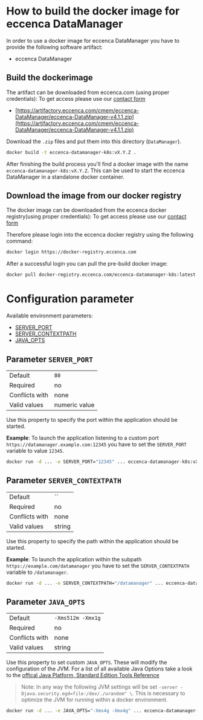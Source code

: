 # How to build the docker image for eccenca DataManager

In order to use a docker image for eccenca DataManager you have to provide the following software artifact:

- eccenca DataManager

## Build the dockerimage

The artifact can be downloaded from eccenca.com (using proper credentials):
To get access please use our [contact form](https://www.eccenca.com/en/company-contact.html)

- [https://artifactory.eccenca.com/cmem/eccenca-DataManager/eccenca-DataManager-v4.1.1.zip](https://artifactory.eccenca.com/cmem/eccenca-DataManager/eccenca-DataManager-v4.1.1.zip)

Download the `.zip` files and put them into this directory (`DataManager`).

```bash
docker build -t eccenca-datamanager-k8s:vX.Y.Z .
```

After finishing the build process you'll find a docker image with the name `eccenca-datamanager-k8s:vX.Y.Z`.
This can be used to start the eccenca DataManager in a standalone docker container.

## Download the image from our docker registry

The docker image can be downloaded from the eccenca docker registry(using proper credentials):
To get access please use our [contact form](https://www.eccenca.com/en/company-contact.html)

Therefore please login into the eccenca docker registry using the following command:

```bash
docker login https://docker-registry.eccenca.com
```

After a successful login you can pull the pre-build docker image:

```bash
docker pull docker-registry.eccenca.com/eccenca-datamanager-k8s:latest
```

# Configuration parameter

Available environment parameters:

* [SERVER_PORT](#parameter-server_port)
* [SERVER_CONTEXTPATH](#parameter-server_contextpath)
* [JAVA_OPTS](#parameter-java_opts)

## **Parameter** `SERVER_PORT`

|                 |                                |
|-----------------|--------------------------------|
| Default         | `80`                           |
| Required        | no                             |
| Conflicts with  | none                           |
| Valid values    | numeric value                  |

Use this property to specify the port within the application should be started.

__Example__:
To launch the application listening to a custom port `https://datamanager.example.com:12345` you have to set the `SERVER_PORT` variable to value `12345`.

```bash
docker run -d ... -e SERVER_PORT="12345" ... eccenca-datamanager-k8s:vX.Y.Z
```

## **Parameter** `SERVER_CONTEXTPATH`

|                 |                                |
|-----------------|--------------------------------|
| Default         | ``                             |
| Required        | no                             |
| Conflicts with  | none                           |
| Valid values    | string                         |

Use this property to specify the path within the application should be started.

__Example__:
To launch the application within the subpath `https://example.com/datamanager` you have to set the `SERVER_CONTEXTPATH` variable to `/datamanager`.

```bash
docker run -d ... -e SERVER_CONTEXTPATH="/datamanager" ... eccenca-datamanager-k8s:vX.Y.Z
```

## **Parameter** `JAVA_OPTS`

|                 |                                |
|-----------------|--------------------------------|
| Default         | `-Xms512m -Xmx1g`              |
| Required        | no                             |
| Conflicts with  | none                           |
| Valid values    | string                         |

Use this property to set custom `JAVA_OPTS`.
These will modify the configuration of the JVM.
For a list of all available Java Options take a look to the [offical Java Platform, Standard Edition Tools Reference](https://docs.oracle.com/javase/8/docs/technotes/tools/windows/java.html)

>Note: In any way the following JVM settings will be set `-server -Djava.security.egd=file:/dev/./urandom" \`.
This is necessary to optimize the JVM for running within a docker environment.

```bash
docker run -d ... -e JAVA_OPTS="-Xms4g -Xmx4g" ... eccenca-datamanager-k8s:vX.Y.Z
```
